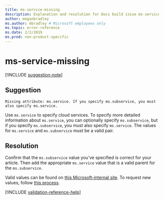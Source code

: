 ```yaml
---
title: ms-service-missing
description: Explanation and resolution for Docs build issue ms-service-missing
author: meganbradley
ms.author: mbradley # Microsoft employees only
ms.topic: error-reference
ms.date: 2/2/2019
ms.prod: non-product-specific
---
```

# ms-service-missing

[!INCLUDE [suggestion-note](includes/suggestion-note.md)]

## Suggestion

`Missing attribute: ms.service. If you specify ms.subservice, you must also specify ms.service.`

Use `ms.service` to specify cloud services. To specify more detailed information about `ms.service`, you can optionally specify `ms.subservice`, but if you specify `ms.subservice`, you must also specify `ms.service`. The values for `ms.service` and `ms.subservice` must be a valid pair.

## Resolution

Confirm that the `ms.subservice` value you've specified is correct for your article. Then add the appropriate `ms.service` value that is a valid parent for the `ms.subservice`.

Valid values can be found on [this Microsoft-internal site](https://docsmetadatatool.azurewebsites.net/allowlists). To request new values, follow [this process](https://review.docs.microsoft.com/help/contribute/metadata-changes?branch=master).

<!--make sure to add this file to your includes folder and verify the path-->
[!INCLUDE [validation-reference-help](includes/validation-reference-help.md)]
